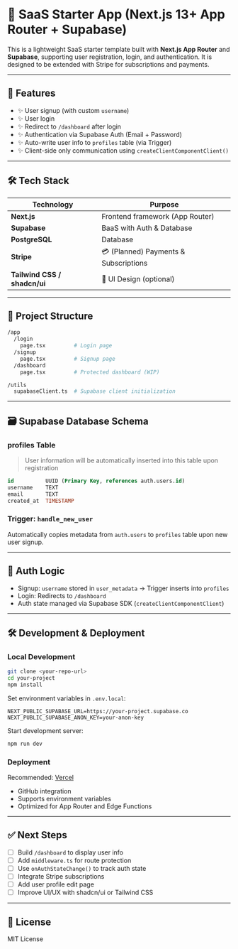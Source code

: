 # 🧱 SaaS Starter App (Next.js 13+ App Router + Supabase)

This is a lightweight SaaS starter template built with **Next.js App Router** and **Supabase**, supporting user registration, login, and authentication. It is designed to be extended with Stripe for subscriptions and payments.

---

## 🚀 Features

- ✨ User signup (with custom `username`)
- ✨ User login
- ✨ Redirect to `/dashboard` after login
- ✨ Authentication via Supabase Auth (Email + Password)
- ✨ Auto-write user info to `profiles` table (via Trigger)
- ✨ Client-side only communication using `createClientComponentClient()`

---

## 🛠 Tech Stack

| Technology      | Purpose                        |
|------------------|--------------------------------|
| **Next.js**      | Frontend framework (App Router) |
| **Supabase**     | BaaS with Auth & Database       |
| **PostgreSQL**   | Database                        |
| **Stripe**       | 💳 (Planned) Payments & Subscriptions |
| **Tailwind CSS / shadcn/ui** | 🌈 UI Design (optional) |

---

## 📁 Project Structure

```bash
/app
  /login
    page.tsx         # Login page
  /signup
    page.tsx         # Signup page
  /dashboard
    page.tsx         # Protected dashboard (WIP)

/utils
  supabaseClient.ts  # Supabase client initialization
```

---

## 🗃️ Supabase Database Schema

### profiles Table

> User information will be automatically inserted into this table upon registration

```sql
id          UUID (Primary Key, references auth.users.id)
username    TEXT
email       TEXT
created_at  TIMESTAMP
```

### Trigger: `handle_new_user`

Automatically copies metadata from `auth.users` to `profiles` table upon new user signup.

---

## 🔐 Auth Logic

- Signup: `username` stored in `user_metadata` → Trigger inserts into `profiles`
- Login: Redirects to `/dashboard`
- Auth state managed via Supabase SDK (`createClientComponentClient`)

---

## 🛠 Development & Deployment

### Local Development

```bash
git clone <your-repo-url>
cd your-project
npm install
```

Set environment variables in `.env.local`:

```env
NEXT_PUBLIC_SUPABASE_URL=https://your-project.supabase.co
NEXT_PUBLIC_SUPABASE_ANON_KEY=your-anon-key
```

Start development server:

```bash
npm run dev
```

### Deployment

Recommended: [Vercel](https://vercel.com/)

- GitHub integration
- Supports environment variables
- Optimized for App Router and Edge Functions

---

## ✅ Next Steps

- [ ] Build `/dashboard` to display user info
- [ ] Add `middleware.ts` for route protection
- [ ] Use `onAuthStateChange()` to track auth state
- [ ] Integrate Stripe subscriptions
- [ ] Add user profile edit page
- [ ] Improve UI/UX with shadcn/ui or Tailwind CSS

---

## 📄 License

MIT License
